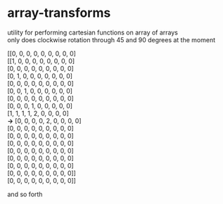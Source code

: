 # array-transforms
utility for performing cartesian functions on array of arrays<br>
only does clockwise rotation through 45 and 90 degrees at the moment

[[0, 0, 0, 0, 0, 0, 0, 0, 0]<br>          [[1, 0, 0, 0, 0, 0, 0, 0, 0]<br>
 [0, 0, 0, 0, 0, 0, 0, 0, 0]<br>           [0, 1, 0, 0, 0, 0, 0, 0, 0]<br>
 [0, 0, 0, 0, 0, 0, 0, 0, 0]<br>           [0, 0, 1, 0, 0, 0, 0, 0, 0]<br>
 [0, 0, 0, 0, 0, 0, 0, 0, 0]<br>           [0, 0, 0, 1, 0, 0, 0, 0, 0]<br>
 [1, 1, 1, 1, 2, 0, 0, 0, 0]<br>  **->**   [0, 0, 0, 0, 2, 0, 0, 0, 0]<br>
 [0, 0, 0, 0, 0, 0, 0, 0, 0]<br>           [0, 0, 0, 0, 0, 0, 0, 0, 0]<br>
 [0, 0, 0, 0, 0, 0, 0, 0, 0]<br>           [0, 0, 0, 0, 0, 0, 0, 0, 0]<br>
 [0, 0, 0, 0, 0, 0, 0, 0, 0]<br>           [0, 0, 0, 0, 0, 0, 0, 0, 0]<br>
 [0, 0, 0, 0, 0, 0, 0, 0, 0]]<br>          [0, 0, 0, 0, 0, 0, 0, 0, 0]]<br>
 
 and so forth
